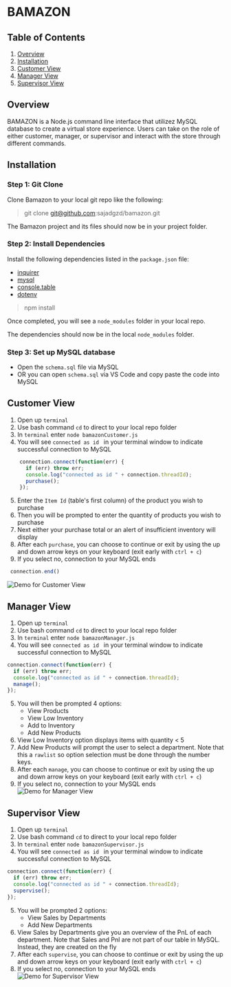 
# BAMAZON

## Table of Contents 
1. [Overview](#overview)
2. [Installation](#installation)
3. [Customer View](#customer)
4. [Manager View](#manager)
5. [Supervisor View](#supervisor)

<a name="overview"></a>
## Overview 

BAMAZON is a Node.js command line interface that utilizez MySQL database to create a virtual store experience. Users can take on the role of either customer, manager, or supervisor and interact with the store through different commands. 

<a name="installation"></a>
## Installation

### Step 1: Git Clone

Clone Bamazon to your local git repo like the following:

> git clone git@github.com:sajadgzd/bamazon.git

The Bamazon project and its files should now be in your project folder.

### Step 2: Install Dependencies

Install the following dependencies listed in the `package.json` file: 

 - [inquirer](https://www.npmjs.com/package/inquirer)
 - [mysql](https://www.npmjs.com/package/mysql)
 - [console.table](https://www.npmjs.com/package/console.table)
 - [dotenv](https://www.npmjs.com/package/dotenv)

> npm install

Once completed, you will see a `node_modules` folder in your local repo.

The dependencies should now be in the local `node_modules` folder.

### Step 3: Set up MySQL database 

 - Open the `schema.sql` file via MySQL 
 - OR you can open `schema.sql` via VS Code and copy paste the code into MySQL 

<a name="customer"></a>
## Customer View

 1. Open up `terminal`
 2. Use bash command `cd` to direct to your local repo folder 
 3. In `terminal` enter `node bamazonCustomer.js`
 4. You will see `connected as id ` in your terminal window to indicate successful connection to MySQL 
 
 
```javascript
	connection.connect(function(err) {
	  if (err) throw err;
	  console.log("connected as id " + connection.threadId); 
	  purchase();
	});
```

5. Enter the `Item Id` (table's first column) of the product you wish to purchase 
6. Then you will be prompted to enter the quantity of products you wish to purchase
7. Next either your purchase total or an alert of insufficient inventory will display
8. After each `purchase`, you can choose to continue or exit by using the up and down arrow keys on your keyboard (exit early with `ctrl + c`)
9. If you select no, connection to your MySQL ends

``` javascript
 connection.end()
```

![Demo for Customer View]("assets/customer.gif")


<a name="manager"></a>
## Manager View
 1. Open up `terminal`
 2. Use bash command `cd` to direct to your local repo folder 
 3. In `terminal` enter `node bamazonManager.js`
 4. You will see `connected as id ` in your terminal window to indicate successful connection to MySQL 

```javascript
connection.connect(function(err) {
  if (err) throw err;
  console.log("connected as id " + connection.threadId); 
  manage();
});
```

 5. You will then be prompted 4 options:
	- View Products 
	- View Low Inventory 
	- Add to Inventory
	- Add New Products
 6. View Low Inventory option displays items with quantity < 5 
 7. Add New Products will prompt the user to select a department. Note that this a `rawlist` so option selection must be done through the number keys.
 8. After each `manage`, you can choose to continue or exit by using the up and down arrow keys on your keyboard (exit early with `ctrl + c`)
 9. If you select no, connection to your MySQL ends
![Demo for Manager View]()


<a name="supervisor"></a>
## Supervisor View
 1. Open up `terminal`
 2. Use bash command `cd` to direct to your local repo folder 
 3. In `terminal` enter `node bamazonSupervisor.js`
 4. You will see `connected as id ` in your terminal window to indicate successful connection to MySQL 

```javascript
connection.connect(function(err) {
  if (err) throw err;
  console.log("connected as id " + connection.threadId); 
  supervise();
});
```

5. You will be prompted 2 options: 
	- View Sales by Departments 
	- Add New Departments
6. View Sales by Departments give you an overview of the PnL of each department. Note that Sales and Pnl are not part of our table in MySQL. Instead, they are created on the fly 
8. After each `supervise`, you can choose to continue or exit by using the up and down arrow keys on your keyboard (exit early with `ctrl + c`)
9. If you select no, connection to your MySQL ends
![Demo for Supervisor View]()

 